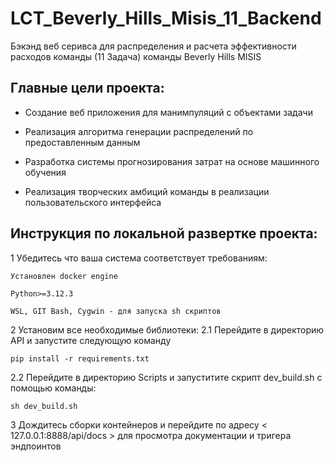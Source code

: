 # LCT_Beverly_Hills_Misis_11_Backend
Бэкэнд веб серивса для распределения и расчета эффективности расходов команды (11 Задача) команды Beverly Hills MISIS

## Главные цели проекта:

* Создание веб приложения для манимпуляций с объектами задачи

* Реализация алгоритма генерации распределений по предоставленным данным

* Разработка системы прогнозирования затрат на основе машинного обучения

* Реализация творческих амбиций команды в реализации пользовательского интерфейса



## Инструкция по локальной развертке проекта:
1 Убедитесь что ваша система соответствует требованиям:

```
Установлен docker engine

Python>=3.12.3

WSL, GIT Bash, Cygwin - для запуска sh скриптов
```


2 Установим все необходимые библиотеки:
2.1 Перейдите в директорию API и запустите следующую команду

```
pip install -r requirements.txt
```

2.2 Перейдите в директорию Scripts и запуститите скрипт dev_build.sh с помощью команды: 

```
sh dev_build.sh
```

3 Дождитесь сборки контейнеров и перейдите по адресу < 127.0.0.1:8888/api/docs > для просмотра документации и тригера эндпоинтов
